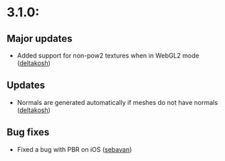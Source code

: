 # 3.1.0:

## Major updates
- Added support for non-pow2 textures when in WebGL2 mode ([deltakosh](https://github.com/deltakosh))

## Updates
- Normals are generated automatically if meshes do not have normals ([deltakosh](https://github.com/deltakosh))

## Bug fixes
- Fixed a bug with PBR on iOS ([sebavan](https://github.com/sebavan))
